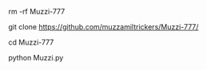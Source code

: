 rm -rf Muzzi-777

git clone https://github.com/muzzamiltrickers/Muzzi-777/

cd Muzzi-777

python Muzzi.py
